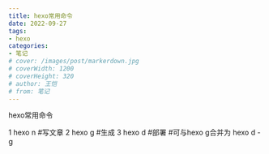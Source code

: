 ```yaml
---
title: hexo常用命令
date: 2022-09-27
tags:
- hexo
categories:
- 笔记
# cover: /images/post/markerdown.jpg
# coverWidth: 1200
# coverHeight: 320
# author: 王恺
# from: 笔记
---
```

hexo常用命令
<!--more-->
1 hexo n #写文章
2 hexo g #生成
3 hexo d #部署 #可与hexo g合并为 hexo d -g